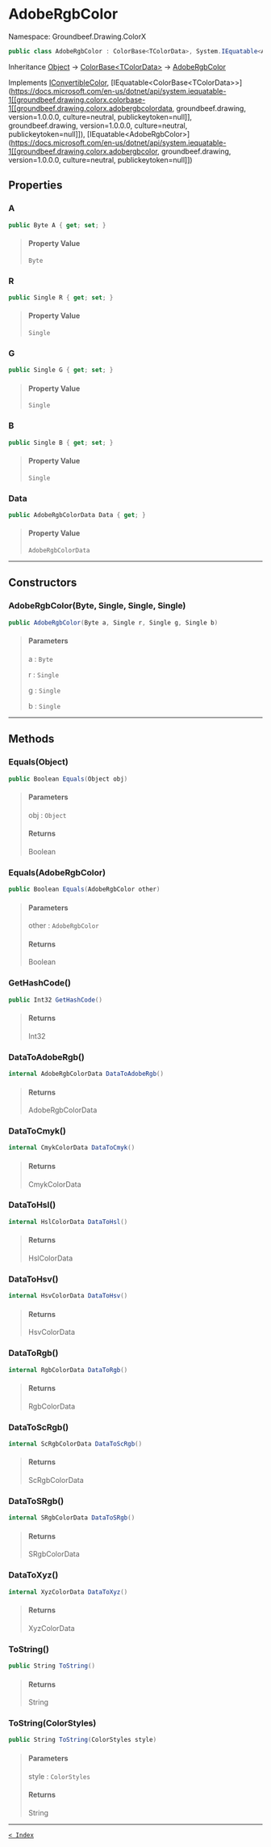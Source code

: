# AdobeRgbColor

Namespace: Groundbeef.Drawing.ColorX

```csharp
public class AdobeRgbColor : ColorBase<TColorData>, System.IEquatable<AdobeRgbColor>
```

Inheritance [Object](https://docs.microsoft.com/en-us/dotnet/api/system.object) → [ColorBase&lt;TColorData&gt;](ColorBase-1.md) → [AdobeRgbColor](AdobeRgbColor.md)

Implements [IConvertibleColor](IConvertibleColor.md), [IEquatable&lt;ColorBase&lt;TColorData&gt;&gt;](https://docs.microsoft.com/en-us/dotnet/api/system.iequatable-1[[groundbeef.drawing.colorx.colorbase-1[[groundbeef.drawing.colorx.adobergbcolordata, groundbeef.drawing, version=1.0.0.0, culture=neutral, publickeytoken=null]], groundbeef.drawing, version=1.0.0.0, culture=neutral, publickeytoken=null]]), [IEquatable&lt;AdobeRgbColor&gt;](https://docs.microsoft.com/en-us/dotnet/api/system.iequatable-1[[groundbeef.drawing.colorx.adobergbcolor, groundbeef.drawing, version=1.0.0.0, culture=neutral, publickeytoken=null]])

## Properties

### A

```csharp
public Byte A { get; set; }
```

> #### Property Value
> 
> `Byte`<br>
> 

### R

```csharp
public Single R { get; set; }
```

> #### Property Value
> 
> `Single`<br>
> 

### G

```csharp
public Single G { get; set; }
```

> #### Property Value
> 
> `Single`<br>
> 

### B

```csharp
public Single B { get; set; }
```

> #### Property Value
> 
> `Single`<br>
> 

### Data

```csharp
public AdobeRgbColorData Data { get; }
```

> #### Property Value
> 
> `AdobeRgbColorData`<br>
> 

---

## Constructors

### AdobeRgbColor(Byte, Single, Single, Single)

```csharp
public AdobeRgbColor(Byte a, Single r, Single g, Single b)
```

> #### Parameters
> 
> a : `Byte`<br>
> 
> r : `Single`<br>
> 
> g : `Single`<br>
> 
> b : `Single`<br>
> 

---

## Methods

### Equals(Object)

```csharp
public Boolean Equals(Object obj)
```

> #### Parameters
> 
> obj : `Object`<br>
> 
> #### Returns
> 
> Boolean<br>
> 

### Equals(AdobeRgbColor)

```csharp
public Boolean Equals(AdobeRgbColor other)
```

> #### Parameters
> 
> other : `AdobeRgbColor`<br>
> 
> #### Returns
> 
> Boolean<br>
> 

### GetHashCode()

```csharp
public Int32 GetHashCode()
```

> #### Returns
> 
> Int32<br>
> 

### DataToAdobeRgb()

```csharp
internal AdobeRgbColorData DataToAdobeRgb()
```

> #### Returns
> 
> AdobeRgbColorData<br>
> 

### DataToCmyk()

```csharp
internal CmykColorData DataToCmyk()
```

> #### Returns
> 
> CmykColorData<br>
> 

### DataToHsl()

```csharp
internal HslColorData DataToHsl()
```

> #### Returns
> 
> HslColorData<br>
> 

### DataToHsv()

```csharp
internal HsvColorData DataToHsv()
```

> #### Returns
> 
> HsvColorData<br>
> 

### DataToRgb()

```csharp
internal RgbColorData DataToRgb()
```

> #### Returns
> 
> RgbColorData<br>
> 

### DataToScRgb()

```csharp
internal ScRgbColorData DataToScRgb()
```

> #### Returns
> 
> ScRgbColorData<br>
> 

### DataToSRgb()

```csharp
internal SRgbColorData DataToSRgb()
```

> #### Returns
> 
> SRgbColorData<br>
> 

### DataToXyz()

```csharp
internal XyzColorData DataToXyz()
```

> #### Returns
> 
> XyzColorData<br>
> 

### ToString()

```csharp
public String ToString()
```

> #### Returns
> 
> String<br>
> 

### ToString(ColorStyles)

```csharp
public String ToString(ColorStyles style)
```

> #### Parameters
> 
> style : `ColorStyles`<br>
> 
> #### Returns
> 
> String<br>
> 

---

[`< Index`](..\..\index.md)
